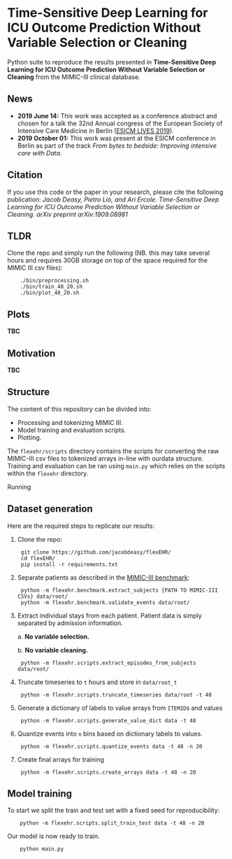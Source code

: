 Time-Sensitive Deep Learning for ICU Outcome Prediction Without Variable Selection or Cleaning
=========

Python suite to reproduce the results presented in **Time-Sensitive Deep Learning for ICU Outcome Prediction Without Variable Selection or Cleaning** from the MIMIC-III clinical database.

## News

* **2019 June 14:** This work was accepted as a conference abstract and chosen for a talk the 32nd Annual congress of the European Society of Intensive Care Medicine in Berlin ([ESICM LIVES 2019](https://www.esicm.org/events/32nd-annual-congress-berlin/)).
* **2019 October 01:** This work was present at the ESICM conference in Berlin as part of the track *From bytes to bedside: Improving intensive care with Data*.

## Citation
If you use this code or the paper in your research, please cite the following publication: *Jacob Deasy, Pietro Liò, and Ari Ercole. Time-Sensitive Deep Learning for ICU Outcome Prediction Without Variable Selection or Cleaning. arXiv preprint arXiv:1909.08981*

## TLDR
Clone the repo and simply run the following (NB. this may take several hours and requires 30GB storage on top of the space required for the MIMIC III csv files):

        ./bin/preprocessing.sh
        ./bin/train_48_20.sh
        ./bin/plot_48_20.sh

## Plots

**TBC**

## Motivation

**TBC**

## Structure
The content of this repository can be divided into:
* Processing and tokenizing MIMIC III.  
* Model training and evaluation scripts.
* Plotting.

The `flexehr/scripts` directory contains the scripts for converting the raw MIMIC-III csv files to tokenized arrays in-line with ourdata structure.
Training and evaluation can be ran using `main.py` which relies on the scripts within the `flexehr` directory.

Running 

## Dataset generation
Here are the required steps to replicate our results:
1. Clone the repo:

        git clone https://github.com/jacobdeasy/flexEHR/
        cd flexEHR/
        pip install -r requirements.txt

2. Separate patients as described in the [MIMIC-III benchmark](https://arxiv.org/abs/1703.07771):

        python -m flexehr.benchmark.extract_subjects {PATH TO MIMIC-III CSVs} data/root/
        python -m flexehr.benchmark.validate_events data/root/

3. Extract individual stays from each patient. Patient data is simply separated by admission information.

    a. **No variable selection.**

    b. **No variable cleaning.**

        python -m flexehr.scripts.extract_episodes_from_subjects data/root/

4. Truncate timeseries to `t` hours and store in `data/root_t`

        python -m flexehr.scripts.truncate_timeseries data/root -t 48

5. Generate a dictionary of labels to value arrays from `ITEMID`s and values

        python -m flexehr.scripts.generate_value_dict data -t 48

6. Quantize events into `n` bins based on dictionary labels to values.

        python -m flexehr.scripts.quantize_events data -t 48 -n 20

7. Create final arrays for training

        python -m flexehr.scripts.create_arrays data -t 48 -n 20

## Model training
To start we split the train and test set with a fixed seed for reproducibility:

        python -m flexehr.scripts.split_train_test data -t 48 -n 20

Our model is now ready to train.

        python main.py
